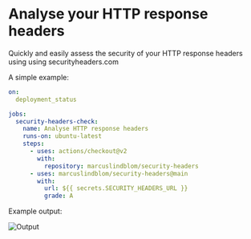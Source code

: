 # Analyse your HTTP response headers

Quickly and easily assess the security of your HTTP response headers using using securityheaders.com

A simple example:

```yml
on:
  deployment_status

jobs:
  security-headers-check:
    name: Analyse HTTP response headers
    runs-on: ubuntu-latest    
    steps:
      - uses: actions/checkout@v2
        with:
          repository: marcuslindblom/security-headers
      - uses: marcuslindblom/security-headers@main
        with:
          url: ${{ secrets.SECURITY_HEADERS_URL }}
          grade: A
```

Example output:

![Output](https://p1.f0.n0.cdn.getcloudapp.com/items/8LurzpvN/Screenshot%202020-11-09%20at%2010.13.37.png)
